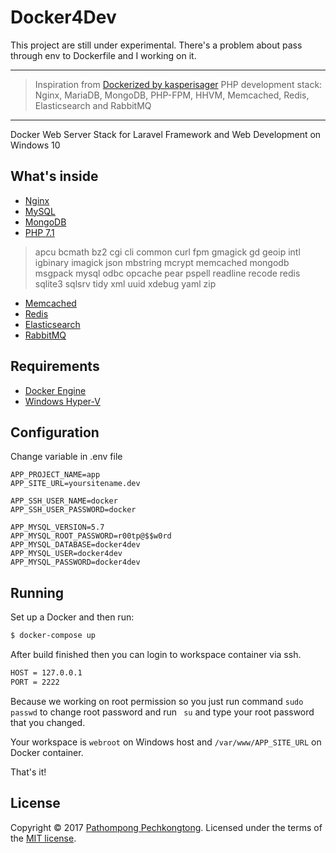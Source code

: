 # Docker4Dev

This project are still under experimental. There's a problem about pass through env to Dockerfile and I working on it.

---

> Inspiration from [Dockerized by kasperisager](https://github.com/kasperisager/php-dockerized) PHP development stack: Nginx, MariaDB, MongoDB, PHP-FPM, HHVM, Memcached, Redis, Elasticsearch and RabbitMQ

---

Docker Web Server Stack for Laravel Framework and Web Development on Windows 10

## What's inside

* [Nginx](http://nginx.org/)
* [MySQL](http://www.mysql.org/)
* [MongoDB](http://www.mongodb.org/)
* [PHP 7.1](http://php-fpm.org/)

> apcu bcmath bz2 cgi cli common curl fpm gmagick gd geoip intl igbinary imagick json mbstring mcrypt memcached mongodb msgpack mysql odbc opcache pear pspell readline recode redis sqlite3 sqlsrv tidy xml uuid xdebug yaml zip

* [Memcached](http://memcached.org/)
* [Redis](http://redis.io/)
* [Elasticsearch](http://www.elasticsearch.org/)
* [RabbitMQ](https://www.rabbitmq.com/)

## Requirements

* [Docker Engine](https://docs.docker.com/docker-for-windows/install/)
* [Windows Hyper-V](https://docs.microsoft.com/en-us/virtualization/hyper-v-on-windows/quick-start/enable-hyper-v)

## Configuration

Change variable in .env file
```
APP_PROJECT_NAME=app
APP_SITE_URL=yoursitename.dev

APP_SSH_USER_NAME=docker
APP_SSH_USER_PASSWORD=docker

APP_MYSQL_VERSION=5.7
APP_MYSQL_ROOT_PASSWORD=r00tp@$$w0rd
APP_MYSQL_DATABASE=docker4dev
APP_MYSQL_USER=docker4dev
APP_MYSQL_PASSWORD=docker4dev
```

## Running

Set up a Docker and then run:

```sh
$ docker-compose up
```

After build finished then you can login to workspace container via ssh.

```sh
HOST = 127.0.0.1 
PORT = 2222
```

Because we working on root permission so you just run command ```sudo passwd``` to change root password and run ``` su``` and type your root password that you changed.

Your workspace is ```webroot``` on Windows host and ``` /var/www/APP_SITE_URL ``` on Docker container.

That's it!

## License

Copyright &copy; 2017 [Pathompong Pechkongtong](https://github.com/boynoiz). Licensed under the terms of the [MIT license](LICENSE.md).